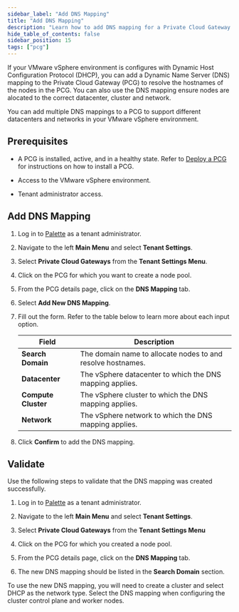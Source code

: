 ```yaml
---
sidebar_label: "Add DNS Mapping"
title: "Add DNS Mapping"
description: "Learn how to add DNS mapping for a Private Cloud Gateway (PCG) deployed in a VMware vSphere environment."
hide_table_of_contents: false
sidebar_position: 15
tags: ["pcg"]
---
```


If your VMware vSphere environment is configures with Dynamic Host Configuration Protocol (DHCP), you can add a Dynamic
Name Server (DNS) mapping to the Private Cloud Gateway (PCG) to resolve the hostnames of the nodes in the PCG. You can
also use the DNS mapping ensure nodes are alocated to the correct datacenter, cluster and network.

You can add multiple DNS mappings to a PCG to support different datacenters and networks in your VMware vSphere
environment.

## Prerequisites

- A PCG is installed, active, and in a healthy state. Refer to [Deploy a PCG](../deploy-pcg/deploy-pcg.md) for
  instructions on how to install a PCG.

- Access to the VMware vSphere environment.

- Tenant administrator access.

## Add DNS Mapping

1. Log in to [Palette](https://console.spectrocloud.com) as a tenant administrator.

2. Navigate to the left **Main Menu** and select **Tenant Settings**.

3. Select **Private Cloud Gateways** from the **Tenant Settings Menu**.

4. Click on the PCG for which you want to create a node pool.

5. From the PCG details page, click on the **DNS Mapping** tab.

6. Select **Add New DNS Mapping**.

7. Fill out the form. Refer to the table below to learn more about each input option.

   | Field               | Description                                                 |
   | ------------------- | ----------------------------------------------------------- |
   | **Search Domain**   | The domain name to allocate nodes to and resolve hostnames. |
   | **Datacenter**      | The vSphere datacenter to which the DNS mapping applies.    |
   | **Compute Cluster** | The vSphere cluster to which the DNS mapping applies.       |
   | **Network**         | The vSphere network to which the DNS mapping applies.       |

8. Click **Confirm** to add the DNS mapping.

## Validate

Use the following steps to validate that the DNS mapping was created successfully.

1. Log in to [Palette](https://console.spectrocloud.com) as a tenant administrator.

2. Navigate to the left **Main Menu** and select **Tenant Settings**.

3. Select **Private Cloud Gateways** from the **Tenant Settings Menu**

4. Click on the PCG for which you created a node pool.

5. From the PCG details page, click on the **DNS Mapping** tab.

6. The new DNS mapping should be listed in the **Search Domain** section.

To use the new DNS mapping, you will need to create a cluster and select DHCP as the network type. Select the DNS
mapping when configuring the cluster control plane and worker nodes.
